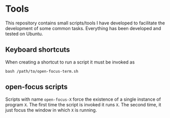# Tools
This repository contains small scripts/tools I have developed to facilitate the development of some common tasks. Everything has been developed and tested on Ubuntu.

## Keyboard shortcuts
When creating a shortcut to run a script it must be invoked as
```
bash /path/to/open-focus-term.sh
```

## open-focus scripts
Scripts with name `open-focus-X` force the existence of a single instance of program `X`. The first time the script is invoked it runs `X`. The second time, it just focus the window in which `X` is running.

